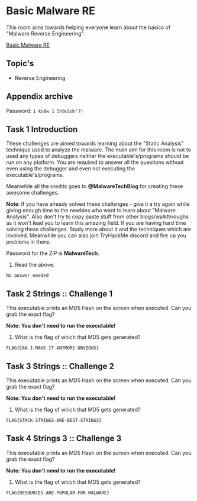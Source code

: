 # Basic Malware RE

This room aims towards helping everyone learn about the basics of "Malware Reverse Engineering".

[Basic Malware RE](https://tryhackme.com/room/basicmalwarere)

## Topic's

- Reverse Engineering

## Appendix archive

Password: `1 kn0w 1 5h0uldn'7!`

## Task 1 Introduction

These challenges are aimed towards learning about the "Static Analysis" technique used to analyze the malware. The main aim for this room is not to used any types of debuggers neither the executable's/programs should be run on any platform. You are required to answer all the questions without even using the debugger and even not executing the executable's/programs.

Meanwhile all the credits goes to **@MalwareTechBlog** for creating these awesome challenges.

**Note**: If you have already solved these challenges - give it a try again while giving enough time to the newbies who want to learn about "Malware Analysis". Also don't try to copy paste stuff from other blogs/walkthroughs as it won't lead you to learn this amazing field. If you are having hard time solving these challenges. Study more about it and the techniques which are involved. Meanwhile you can also join TryHackMe discord and fire up you problems in there.

Password for the ZIP is **MalwareTech**.

1. Read the above.

`No answer needed`

## Task 2 Strings :: Challenge 1

This executable prints an MD5 Hash on the screen when executed. Can you grab the exact flag?

**Note: You don't need to run the executable!**

1. What is the flag of which that MD5 gets generated?

`FLAG{CAN-I-MAKE-IT-ANYMORE-OBVIOUS}`

## Task 3 Strings :: Challenge 2

This executable prints an MD5 Hash on the screen when executed. Can you grab the exact flag?

**Note: You don't need to run the executable!**

1. What is the flag of which that MD5 gets generated?

`FLAG{STACK-STRINGS-ARE-BEST-STRINGS}`

## Task 4 Strings 3 :: Challenge 3

This executable prints an MD5 Hash on the screen when executed. Can you grab the exact flag?

**Note: You don't need to run the executable!**

1. What is the flag of which that MD5 gets generated?

`FLAG{RESOURCES-ARE-POPULAR-FOR-MALWARE}`
